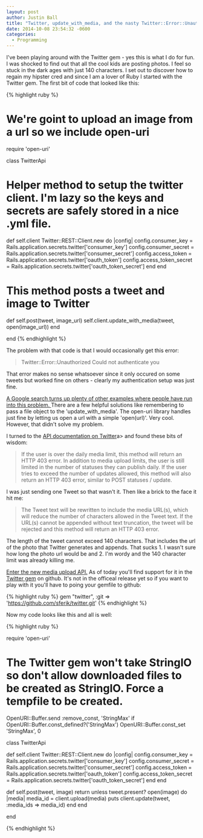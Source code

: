 ```yaml
---
layout: post
author: Justin Ball
title: "Twitter, update_with_media, and the nasty Twitter::Error::Unauthorized (Could not authenticate you) issue"
date: 2014-10-08 23:54:32 -0600
categories:
  - Programming
---
```


I've been playing around with the Twitter gem - yes this is what I do for fun. I was shocked to find out that all the cool kids are posting photos.
I feel so stuck in the dark ages with just 140 characters. I set out to discover how to regain my hipster cred and since
I am a lover of Ruby I started with the Twitter gem. The first bit of code that looked like this:

{% highlight ruby %}

# We're goint to upload an image from a url so we include open-uri
require 'open-uri'

class TwitterApi

  # Helper method to setup the twitter client. I'm lazy so the keys and secrets are safely stored in a nice .yml file.
  def self.client
    Twitter::REST::Client.new do |config|
      config.consumer_key = Rails.application.secrets.twitter['consumer_key']
      config.consumer_secret = Rails.application.secrets.twitter['consumer_secret']
      config.access_token = Rails.application.secrets.twitter['oauth_token']
      config.access_token_secret = Rails.application.secrets.twitter['oauth_token_secret']
    end
  end

  # This method posts a tweet and image to Twitter
  def self.post(tweet, image_url)
    self.client.update_with_media(tweet, open(image_url))
  end

end
{% endhighlight %}

The problem with that code is that I would occasionally get this error:

<blockquote>
  Twitter::Error::Unauthorized Could not authenticate you
</blockquote>

That error makes no sense whatsoever since it only occured on some tweets but worked fine on others - clearly my authentication
setup was just fine.

<a href="https://www.google.com/webhp?sourceid=chrome-instant&ion=1&espv=2&ie=UTF-8#q=twitter%20api%20Twitter%3A%3AError%3A%3AUnauthorized%20(Could%20not%20authenticate%20you)">
A Google search turns up plenty of other examples where people have run into this problem.
</a> There are a few helpful solutions like remembering to pass a file object to the 'update_with_media'. The open-uri library
handles just fine by letting us open a url with a simple 'open(url)'. Very cool. However, that didn't solve my problem.

I turned to the <a href="https://dev.twitter.com/rest/reference/post/statuses/update_with_media">API documentation on Twitter</a>a> and found these bits of wisdom:

<blockquote>
If the user is over the daily media limit, this method will return an HTTP 403 error. In addition to media upload limits, the user is still limited in the number of statuses they can publish daily. If the user tries to exceed the number of updates allowed, this method will also return an HTTP 403 error, similar to POST statuses / update.
</blockquote>

I was just sending one Tweet so that wasn't it. Then like a brick to the face it hit me:

<blockquote>
  The Tweet text will be rewritten to include the media URL(s), which will reduce the number of characters allowed in the Tweet text. If the URL(s) cannot be appended without text truncation, the tweet will be rejected and this method will return an HTTP 403 error.
</blockquote>

The length of the tweet cannot exceed 140 characters. That includes the url of the photo that Twitter generates and appends.
That sucks 1. I wasn't sure how long the photo url would be and 2. I'm wordy and the 140 character limit was already killing me. 


<a href="https://dev.twitter.com/rest/public/uploading-media-multiple-photos">Enter the new media upload API.</a> 
As of today you'll find support for it in the <a href="https://github.com/sferik/twitter">Twitter gem</a> on github. It's not in the officeal release yet so 
if you want to play with it you'll have to poing your gemfile to github:

{% highlight ruby %}
gem "twitter", :git => 'https://github.com/sferik/twitter.git'
{% endhighlight %}

Now my code looks like this and all is well:

{% highlight ruby %}

require 'open-uri'

# The Twitter gem won't take StringIO so don't allow downloaded files to be created as StringIO. Force a tempfile to be created.
OpenURI::Buffer.send :remove_const, 'StringMax' if OpenURI::Buffer.const_defined?('StringMax')
OpenURI::Buffer.const_set 'StringMax', 0

class TwitterApi

  def self.client
    Twitter::REST::Client.new do |config|
      config.consumer_key = Rails.application.secrets.twitter['consumer_key']
      config.consumer_secret = Rails.application.secrets.twitter['consumer_secret']
      config.access_token = Rails.application.secrets.twitter['oauth_token']
      config.access_token_secret = Rails.application.secrets.twitter['oauth_token_secret']
    end
  end

  def self.post(tweet, image)
    return unless tweet.present?
    open(image) do |media|
      media_id = client.upload(media)
      puts client.update(tweet, :media_ids => media_id)
    end
  end

end

{% endhighlight %}

